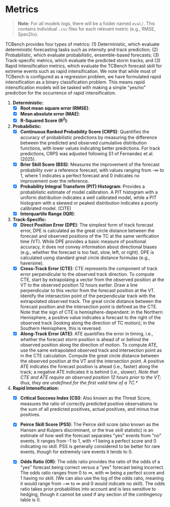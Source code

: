 # Metrics

> __Note__: For all models logs, there will be a folder named `eval/`. This contains individual `.csv` files for each relevant metric (e.g., RMSE, SpecDiv).


TCBench provides four types of metrics: (1) Deterministic, which evaluate deterministic forecasting tasks such as intensity and track prediction; (2) Probabilistic, which evaluate probabilistic, ensemble-based forecasts; (3) Track-specific metrics, which evaluate the predicted storm tracks; and (3) Rapid Intensification metrics, which evaluate the TCBench forecast skill for extreme events such as rapid intensification. We note that while most of TCBench is configured as a regression problem, we have formulated rapid intensification as a binary classification problem. This means rapid intensification models will be tasked with making a simple “yes/no" prediction for the occurrence of rapid intensification. 

1. __Deterministic:__
    - [x] **Root mean square error (RMSE)**:
    - [x] **Mean absolute error (MAE)**:
    - [x] **R-Squared Score (R<sup>2</sup>)**:

2. __Probabilistic:__
    - [x] **Continuous Ranked Probability Score (CRPS)**: Quantifies the accuracy of probabilistic predictions by measuring the difference between the predicted and observed cumulative distribution functions, with lower values indicating better predictions. For track predictions, CRPS was adjusted following S1 of Fernandez et al. (2025). 
    - [x] **Brier Skill Score (BSS)**: Measures the improvement of the forecast probability over a reference forecast, with values ranging from -∞ to 1, where 1 indicates a perfect forecast and 0 indicates no improvement over the reference. 
    - [x] **Probability Integral Transform (PIT) Histogram**: Provides a probabilistic estimate of model calibration. A PIT histogram with a uniform distribution indicates a well calibrated model, while a PIT histogram with a skewed or peaked distribution indicates a poorly calibrated model. (CITE)
    - [x] **Interquartile Range (IQR)**: 
    
3. __Track-Specific:__
    - [x] **Direct Position Error (DPE)**: The simplest form of track forecast error, DPE is calculated as the great circle distance between the forecast and observed positions of the TC at the same verification time (VT). While DPE provides a basic measure of positional accuracy, it does not convey information about directional biases (e.g., whether the forecast is too fast, slow, left, or right). DPE is calculated using standard great circle distance formulas (e.g., haversine).
    - [x] **Cross-Track Error (CTE)**: CTE represents the component of track error perpendicular to the observed track direction. To compute CTE, start by extrapolaing a vector from the observed position at the VT to the observed position 12 hours earlier. Draw a line perpendicular to this vector from the forecast position at the VT. Identify the intersection point of the perpendicular track with the extrapolated observed track. The great circle distance between the forecast position and the intersection point is defined as the CTE. Note that the sign of CTE is hemisphere-dependent: in the Northern Hemisphere, a positive value indicates a forecast to the right of the observed track (looking along the direction of TC motion); in the Southern Hemisphere, this is reversed.
    - [x] **Along-Track Error (ATE)**: ATE quantifies the error in timing, i.e., whether the forecast storm position is ahead of or behind the observed position along the direction of motion. To compute ATE, use the same extrapolated observed track and intersection point as in the CTE calculation. Compute the great circle distance between the observed position at the VT and the intersection point. A positive ATE indicates the forecast position is ahead (i.e., faster) along the track; a negative ATE indicates it is behind (i.e., slower). *Note that CTE and ATE require an observed position 12 hours prior to the VT; thus, they are undefined for the first valid time of a TC.**
        
4. __Rapid Intensification:__
    - [x] **Critical Success Index (CSI)**: Also known as the Threat Score, measures the ratio of correctly predicted positive observations to the sum of all predicted positives, actual positives, and minus true positives. 
    - [x] **Peirce Skill Score (PSS)**: The Peirce skill score (also known as the Hansen and Kuipers discriminant, or the true skill statistic) is an estimate of how well the forecast separates "yes" events from "no" events. It ranges from -1 to 1, with +1 being a perfect score and 0 indicating no skill. PSS is generally considered to be better for rare events, though for extremely rare events it tends to 0. 
    - [x] **Odds Ratio (OR)**: The odds ratio provides the ratio of the odds of a "yes" forecast being correct versus a "yes" forecast being incorrect. The odds ratio ranges from 0 to $\infty$, with $\infty$ being a perfect score and 1 having no skill. (We can also use the log of the odds ratio, meaning it would range from $-\infty$ to $\infty$ and 0 would indicate no skill). The odds ratio takes prior probabilities into account and is less sensitive to hedging, though it cannot be used if any section of the contingency table is 0.
    
